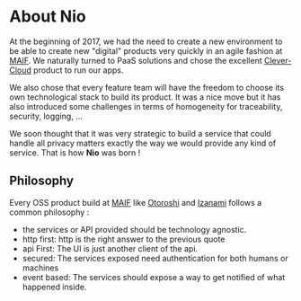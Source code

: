 # About Nio

At the beginning of 2017, we had the need to create a new environment to be able to create new "digital" products very quickly in an agile fashion at <a href="https://www.maif.fr/" target="_blank">MAIF</a>. We naturally turned to PaaS solutions and chose the excellent <a href="https://www.clever-cloud.com/">Clever-Cloud</a> product to run our apps.

We also chose that every feature team will have the freedom to choose its own technological stack to build its product. It was a nice move but it has also introduced some challenges in terms of homogeneity for traceability, security, logging, ...

We soon thought that it was very strategic to build a service that could handle all privacy matters exactly the way we would provide any kind of service. That is how **Nio** was born !

## Philosophy

Every OSS product build at <a href="https://www.maif.fr/" target="_blank">MAIF</a> like <a href="https://maif.github.io/otoroshi/" target="_blank">Otoroshi</a> and <a href="https://maif.github.io/izanami/" target="_blank">Izanami</a> follows a common philosophy :

* the services or API provided should be technology agnostic.
* http first: http is the right answer to the previous quote   
* api First: The UI is just another client of the api.
* secured: The services exposed need authentication for both humans or machines  
* event based: The services should expose a way to get notified of what happened inside.

